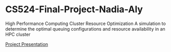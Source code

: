 # CS524-Final-Project-Nadia-Aly
High Performance Computing Cluster Resource Optimization
A simulation to determine the optimal queuing configurations and resource availability in an HPC cluster


[Project Presentation](https://github.com/naaly17/CS524-Final-Project-Nadia-Aly/blob/master/SIMULATION_NADIA_ALY_FINAL.pdf "Project Presentation PDF")


